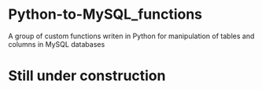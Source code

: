 # Python-to-MySQL_functions
A group of custom functions writen in Python for manipulation of tables and columns in MySQL databases

<h1>Still under construction</h1>
